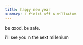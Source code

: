 ```yaml
---
title: happy new year
summary: I finish off a millenium.
---
```


be good. be safe.

i'll see you in the next millenium.